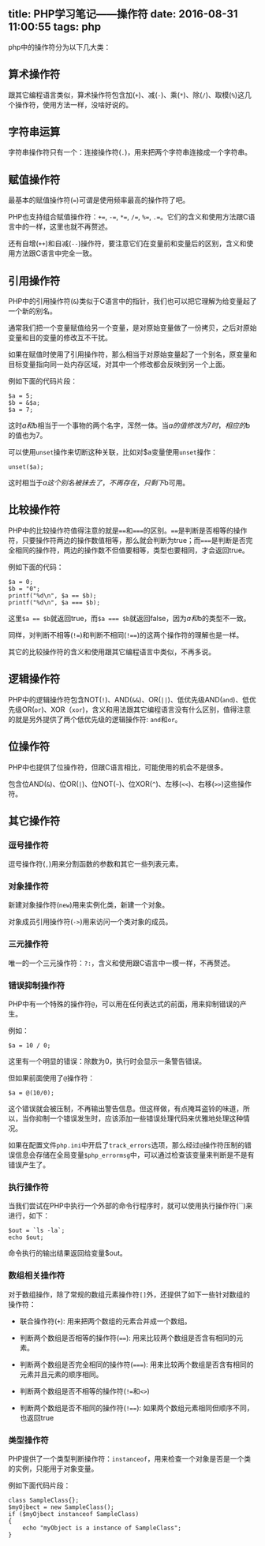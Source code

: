 title: PHP学习笔记——操作符
date: 2016-08-31 11:00:55
tags: php
---

php中的操作符分为以下几大类：

## 算术操作符

跟其它编程语言类似，算术操作符包含加(`+`)、减(`-`)、乘(`*`)、除(`/`)、取模(`%`)这几个操作符，使用方法一样，没啥好说的。

## 字符串运算

字符串操作符只有一个：连接操作符(`.`)，用来把两个字符串连接成一个字符串。

## 赋值操作符

最基本的赋值操作符(`=`)可谓是使用频率最高的操作符了吧。

PHP也支持组合赋值操作符：`+=`, `-=`, `*=`, `/=`, `%=`, `.=`。它们的含义和使用方法跟C语言中的一样，这里也就不再赘述。

还有自增(`++`)和自减(`--`)操作符，要注意它们在变量前和变量后的区别，含义和使用方法跟C语言中完全一致。

## 引用操作符

PHP中的引用操作符(`&`)类似于C语言中的指针，我们也可以把它理解为给变量起了一个新的别名。

通常我们把一个变量赋值给另一个变量，是对原始变量做了一份拷贝，之后对原始变量和目的变量的修改互不干扰。

如果在赋值时使用了引用操作符，那么相当于对原始变量起了一个别名，原变量和目标变量指向同一处内存区域，对其中一个修改都会反映到另一个上面。

例如下面的代码片段：

```
$a = 5;
$b = &$a;
$a = 7;
```

这时$a和$b相当于一个事物的两个名字，浑然一体。当$a的值修改为7时，相应的$b的值也为7。

可以使用`unset`操作来切断这种关联，比如对$a变量使用`unset`操作：

```
unset($a);
```

这时相当于$a这个别名被抹去了，不再存在，只剩下$b可用。

## 比较操作符

PHP中的比较操作符值得注意的就是`==`和`===`的区别。`==`是判断是否相等的操作符，只要操作符两边的操作数值相等，那么就会判断为true；而`===`是判断是否完全相同的操作符，两边的操作数不但值要相等，类型也要相同，才会返回true。

例如下面的代码：

```
$a = 0;
$b = "0";
printf("%d\n", $a == $b);
printf("%d\n", $a === $b);
```

这里`$a == $b`就返回true，而`$a === $b`就返回false，因为$a和$b的类型不一致。

同样，对判断不相等(`!=`)和判断不相同(`!==`)的这两个操作符的理解也是一样。

其它的比较操作符的含义和使用跟其它编程语言中类似，不再多说。

## 逻辑操作符

PHP中的逻辑操作符包含NOT(`!`)、AND(`&&`)、OR(`||`)、低优先级AND(`and`)、低优先级OR(`or`)、XOR（`xor`)，含义和用法跟其它编程语言没有什么区别，值得注意的就是另外提供了两个低优先级的逻辑操作符: `and`和`or`。 

## 位操作符

PHP中也提供了位操作符，但跟C语言相比，可能使用的机会不是很多。

包含位AND(`&`)、位OR(`|`)、位NOT(`~`)、位XOR(`^`)、左移(`<<`)、右移(`>>`)这些操作符。

## 其它操作符

### 逗号操作符

逗号操作符(`,`)用来分割函数的参数和其它一些列表元素。

### 对象操作符

新建对象操作符(`new`)用来实例化类，新建一个对象。

对象成员引用操作符(`->`)用来访问一个类对象的成员。

### 三元操作符

唯一的一个三元操作符：`?:`，含义和使用跟C语言中一模一样，不再赘述。

### 错误抑制操作符

PHP中有一个特殊的操作符`@`，可以用在任何表达式的前面，用来抑制错误的产生。

例如：

```
$a = 10 / 0;
```

这里有一个明显的错误：除数为0，执行时会显示一条警告错误。

但如果前面使用了`@`操作符：

```
$a = @(10/0);
```

这个错误就会被压制，不再输出警告信息。但这样做，有点掩耳盗铃的味道，所以，当你抑制一个错误发生时，应该添加一些错误处理代码来优雅地处理这种情况。

如果在配置文件`php.ini`中开启了`track_errors`选项，那么经过`@`操作符压制的错误信息会存储在全局变量`$php_errormsg`中，可以通过检查该变量来判断是不是有错误产生了。

### 执行操作符

当我们尝试在PHP中执行一个外部的命令行程序时，就可以使用执行操作符(``)来进行，如下：

```
$out = `ls -la`;
echo $out;
```

命令执行的输出结果返回给变量$out。

### 数组相关操作符

对于数组操作，除了常规的数组元素操作符`[]`外，还提供了如下一些针对数组的操作符：

* 联合操作符(`+`): 用来把两个数组的元素合并成一个数组。

* 判断两个数组是否相等的操作符(`==`): 用来比较两个数组是否含有相同的元素。

* 判断两个数组是否完全相同的操作符(`===`): 用来比较两个数组是否含有相同的元素并且元素的顺序相同。

* 判断两个数组是否不相等的操作符(`!=`和`<>`)

* 判断两个数组是否不相同的操作符(`!==`): 如果两个数组元素相同但顺序不同，也返回true

### 类型操作符

PHP提供了一个类型判断操作符：`instanceof`，用来检查一个对象是否是一个类的实例，只能用于对象变量。

例如下面代码片段：

```
class SampleClass{};
$myOjbect = new SampleClass();
if ($myOjbect instanceof SampleClass) 
{
    echo "myObject is a instance of SampleClass";
}
```
